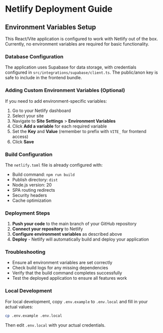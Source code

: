 # Netlify Deployment Guide

## Environment Variables Setup

This React/Vite application is configured to work with Netlify out of the box. Currently, no environment variables are required for basic functionality.

### Database Configuration

The application uses Supabase for data storage, with credentials configured in `src/integrations/supabase/client.ts`. The public/anon key is safe to include in the frontend bundle.

### Adding Custom Environment Variables (Optional)

If you need to add environment-specific variables:

1. Go to your Netlify dashboard
2. Select your site
3. Navigate to **Site Settings** > **Environment Variables**
4. Click **Add a variable** for each required variable
5. Set the **Key** and **Value** (remember to prefix with `VITE_` for frontend access)
6. Click **Save**

### Build Configuration

The `netlify.toml` file is already configured with:
- Build command: `npm run build`
- Publish directory: `dist`
- Node.js version: 20
- SPA routing redirects
- Security headers
- Cache optimization

### Deployment Steps

1. **Push your code** to the main branch of your GitHub repository
2. **Connect your repository** to Netlify
3. **Configure environment variables** as described above
4. **Deploy** - Netlify will automatically build and deploy your application

### Troubleshooting

- Ensure all environment variables are set correctly
- Check build logs for any missing dependencies
- Verify that the build command completes successfully
- Test the deployed application to ensure all features work

### Local Development

For local development, copy `.env.example` to `.env.local` and fill in your actual values:

```bash
cp .env.example .env.local
```

Then edit `.env.local` with your actual credentials.
